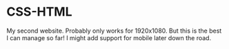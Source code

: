 # CSS-HTML
My second website. Probably only works for 1920x1080. But this is the best I can manage so far! I might add support for mobile later down the road.
